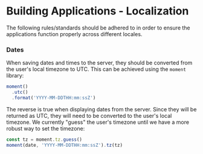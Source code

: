 # Building Applications - Localization

The following rules/standards should be adhered to in order to ensure the applications function properly across different locales.

### Dates

When saving dates and times to the server, they should be converted from the user's local timezone to UTC. This can be achieved using the `moment` library:

```js
moment()
  .utc()
  .format('YYYY-MM-DDTHH:mm:ssZ')
```

The reverse is true when displaying dates from the server. Since they will be returned as UTC, they will need to be converted to the user's local timezone. We currently "guess" the user's timezone until we have a more robust way to set the timezone:

```js
const tz = moment.tz.guess()
moment(date, 'YYYY-MM-DDTHH:mm:ssZ').tz(tz)
```
